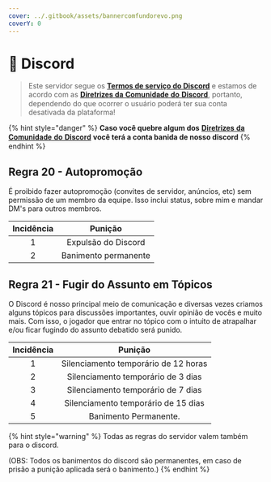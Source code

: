 ```yaml
---
cover: ../.gitbook/assets/bannercomfundorevo.png
coverY: 0
---
```


# 📱 Discord

> Este servidor segue os [**Termos de serviço do Discord**](https://discord.com/terms) e estamos de acordo com as [𝐃𝐢𝐫𝐞𝐭𝐫𝐢𝐳𝐞𝐬 𝐝𝐚 𝐂𝐨𝐦𝐮𝐧𝐢𝐝𝐚𝐝𝐞 𝐝𝐨 𝐃𝐢𝐬𝐜𝐨𝐫𝐝](https://discord.com/guidelines), portanto, dependendo do que ocorrer o usuário poderá ter sua conta desativada da plataforma!

{% hint style="danger" %}
**Caso você quebre algum dos** [𝐃𝐢𝐫𝐞𝐭𝐫𝐢𝐳𝐞𝐬 𝐝𝐚 𝐂𝐨𝐦𝐮𝐧𝐢𝐝𝐚𝐝𝐞 𝐝𝐨 𝐃𝐢𝐬𝐜𝐨𝐫𝐝](https://discord.com/guidelines) **você terá a conta banida de nosso discord**
{% endhint %}

## Regra 20 - Autopromoção <a href="#01" id="01"></a>

É proibido fazer autopromoção (convites de servidor, anúncios, etc) sem permissão de um membro da equipe. Isso inclui status, sobre mim e mandar DM's para outros membros.

| Incidência |        Punição       |
| :--------: | :------------------: |
|      1     |  Expulsão do Discord |
|      2     | Banimento permanente |

## Regra 21 - Fugir do Assunto em Tópicos <a href="#01" id="01"></a>

O Discord é nosso principal meio de comunicação e diversas vezes criamos alguns tópicos para discussões importantes, ouvir opinião de vocês e muito mais. Com isso, o jogador que entrar no tópico com o intuito de atrapalhar e/ou ficar fugindo do assunto debatido será punido.

| Incidência |                Punição               |
| :--------: | :----------------------------------: |
|      1     | Silenciamento temporário de 12 horas |
|      2     |  Silenciamento temporário de 3 dias  |
|      3     |  Silenciamento temporário de 7 dias  |
|      4     |  Silenciamento temporário de 15 dias |
|      5     |         Banimento Permanente.        |

{% hint style="warning" %}
Todas as regras do servidor valem também para o discord.

(OBS: Todos os banimentos do discord são permanentes, em caso de prisão a punição aplicada será o banimento.)
{% endhint %}
